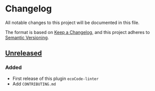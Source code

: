# Changelog

All notable changes to this project will be documented in this file.

The format is based on [Keep a Changelog](https://keepachangelog.com/en/1.0.0/),
and this project adheres to [Semantic Versioning](https://semver.org/spec/v2.0.0.html).

## [Unreleased]

### Added

- First release of this plugin `ecoCode-linter`
- Add `CONTRIBUTING.md`


[unreleased]: https://github.com/green-code-initiative/ecoCode/compare/v0.0.1...HEAD

[0.0.1]: https://github.com/green-code-initiative/ecoCode/releases/tag/v0.0.1

